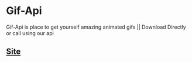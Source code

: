 # Gif-Api
Gif-Api is place to get yourself amazing animated gifs || Download Directly or call using our api
## [Site](https://faiezwaseem.github.io/Gif-Api/)

